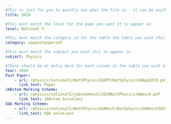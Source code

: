 ```yaml
---
#This is just for you to quickly see what the file is - it can be anything you want
title: 2019

#This must match the level for the page you want it to appear on
level: National 5

#This must match the category id for the table the table you wish this to appear in
category: sqapastpapersn5

#This must match the subject you wish this to appear in
subject: Physics

#There should be an entry here for each column in the table you wish to populate:
Year: 2019
Past Paper:
    - url: /physics/national5/Nat5PhysicsSQAPP/Nat5physicsSQApp2019.pdf
      link_text: Paper
JABstem Marking Scheme:
    - url: /physics/national5/jabstemmsch/2019Nat5PhysicsJABmsch.pdf
      link_text: JABstem Solutions
SQA Marking Scheme:
    - url: /physics/national5/Nat5PhysicsSQAMsch/Nat5physicsSQAmsch2019.pdf
      link_text: SQA Solutions
---
```


